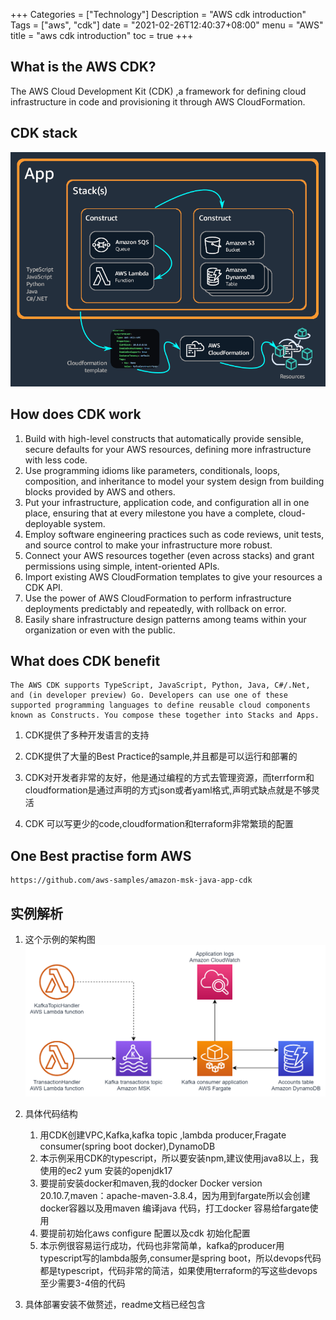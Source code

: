 +++
Categories = ["Technology"]
Description = "AWS cdk introduction"
Tags = ["aws", "cdk"]
date = "2021-02-26T12:40:37+08:00"
menu = "AWS"
title = "aws cdk introduction"
toc = true
+++

## What is the AWS CDK?

  The AWS Cloud Development Kit (CDK) ,a framework for defining cloud infrastructure in code and provisioning it through AWS CloudFormation.

## CDK stack

![cdkstatck](/images/awscdk.png)

## How does CDK work

  1. Build with high-level constructs that automatically provide sensible, secure defaults for your AWS resources, defining more infrastructure with less code.
  2. Use programming idioms like parameters, conditionals, loops, composition, and inheritance to model your system design from building blocks provided by AWS and others.
  3. Put your infrastructure, application code, and configuration all in one place, ensuring that at every milestone you have a complete, cloud-deployable system.
  4. Employ software engineering practices such as code reviews, unit tests, and source control to make your infrastructure more robust.
  5. Connect your AWS resources together (even across stacks) and grant permissions using simple, intent-oriented APIs.
  6. Import existing AWS CloudFormation templates to give your resources a CDK API.
  7. Use the power of AWS CloudFormation to perform infrastructure deployments predictably and repeatedly, with rollback on error.
  8. Easily share infrastructure design patterns among teams within your organization or even with the public.

## What does CDK benefit

    The AWS CDK supports TypeScript, JavaScript, Python, Java, C#/.Net, and (in developer preview) Go. Developers can use one of these supported programming languages to define reusable cloud components known as Constructs. You compose these together into Stacks and Apps.

 1. CDK提供了多种开发语言的支持
 2. CDK提供了大量的Best Practice的sample,并且都是可以运行和部署的
 3. CDK对开发者非常的友好，他是通过编程的方式去管理资源，而terrform和cloudformation是通过声明的方式json或者yaml格式,声明式缺点就是不够灵活

 4. CDK 可以写更少的code,cloudformation和terraform非常繁琐的配置

## One Best practise form AWS

    https://github.com/aws-samples/amazon-msk-java-app-cdk

## 实例解析

   1. 这个示例的架构图 ![架构图](https://raw.githubusercontent.com/aws-samples/amazon-msk-java-app-cdk/main/doc/architecture.png)

   2. 具体代码结构

      1. 用CDK创建VPC,Kafka,kafka topic ,lambda producer,Fragate consumer(spring boot docker),DynamoDB
      2. 本示例采用CDK的typescript，所以要安装npm,建议使用java8以上，我使用的ec2 yum 安装的openjdk17 
      3. 要提前安装docker和maven,我的docker Docker version 20.10.7,maven：apache-maven-3.8.4，因为用到fargate所以会创建docker容器以及用maven 编译java 代码，打工docker 容易给fargate使用
      4. 要提前初始化aws configure 配置以及cdk 初始化配置
      5. 本示例很容易运行成功，代码也非常简单，kafka的producer用typescript写的lambda服务,consumer是spring boot，所以devops代码都是typescript，代码非常的简洁，如果使用terraform的写这些devops至少需要3-4倍的代码
  3. 具体部署安装不做赘述，readme文档已经包含
      



  
